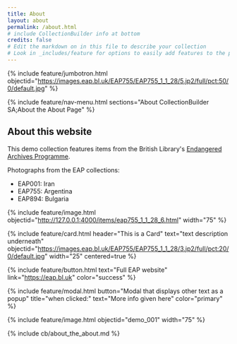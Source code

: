 ```yaml
---
title: About
layout: about
permalink: /about.html
# include CollectionBuilder info at bottom
credits: false
# Edit the markdown on in this file to describe your collection
# Look in _includes/feature for options to easily add features to the page
---
```


{% include feature/jumbotron.html objectid="https://images.eap.bl.uk/EAP755/EAP755_1_1_28/5.jp2/full/pct:50/0/default.jpg" %} 

{% include feature/nav-menu.html sections="About CollectionBuilder SA;About the About Page" %}

## About this website

This demo collection features items from the British Library's [Endangered Archives Programme](https://eap.bl.uk).
 
Photographs from the EAP collections:

- EAP001: Iran
- EAP755: Argentina
- EAP894: Bulgaria

{% include feature/image.html objectid="http://127.0.0.1:4000/items/eap755_1_1_28_6.html" width="75" %}

{% include feature/card.html header="This is a Card" text="text description underneath" objectid="https://images.eap.bl.uk/EAP755/EAP755_1_1_28/3.jp2/full/pct:20/0/default.jpg" width="25" centered=true %}

{% include feature/button.html text="Full EAP website" link="https://eap.bl.uk" color="success" %}

{% include feature/modal.html button="Modal that displays other text as a popup" title="when clicked:" text="More info given here" color="primary" %}

{% include feature/image.html objectid="demo_001" width="75" %} 

<!-- IMPORTANT!!! DELETE this comment and the include below when you are finished editing this page for your collection. The include below introduces about page features. They will show up on your collection's about page until you delete it.  -->
{% include cb/about_the_about.md %} 
